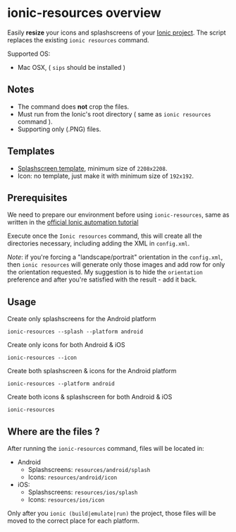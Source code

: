 # ionic-resources overview
Easily **resize** your icons and splashscreens of your [Ionic project](http://ionicframework.com/).
The script replaces the existing ``ionic resources`` command.

Supported OS: 
* Mac OSX, ( ``sips`` should be installed )


## Notes
* The command does **not** crop the files.
* Must run from the Ionic's root directory ( same as ``ionic resources`` command ).
* Supporting only (.PNG) files.


## Templates
* [Splashscreen template](http://code.ionicframework.com/resources/splash.psd), minimum size of ``2208x2208``.
* Icon: no template, just make it with minimum size of ``192x192``.


## Prerequisites 
We need to prepare our environment before using ``ionic-resources``, same as written in the [official Ionic automation tutorial](http://blog.ionic.io/automating-icons-and-splash-screens/)

Execute once the ``Ionic resources`` command, this will create all the directories necessary, including adding the XML in ``config.xml``.

*Note*: if you're forcing a "landscape/portrait" orientation in the ``config.xml``, then ``ionic resources`` will generate only those images and add row for only the orientation requested.
My suggestion is to hide the ``orientation`` preference and after you're satisfied with the result - add it back.


## Usage

Create only splashscreens for the Android platform
```
ionic-resources --splash --platform android
```
  
Create only icons for both Android & iOS
```
ionic-resources --icon
```
  
Create both splashscreen & icons for the Android platform
```
ionic-resources --platform android
```

Create both icons & splashscreen for both Android & iOS
```
ionic-resources
```


## Where are the files ?
After running the ``ionic-resources`` command, files will be located in:
* Android
  * Splashscreens: ``resources/android/splash``
  * Icons: ``resources/android/icon``
* iOS:
  * Splashscreens: ``resources/ios/splash``
  * Icons: ``resources/ios/icon``

Only after you ``ionic (build|emulate|run)`` the project, those files will be moved to the correct place for each platform.

